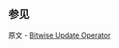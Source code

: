 ## 参见

原文 - [Bitwise Update Operator]( https://docs.mongodb.com/manual/reference/operator/update-bitwise/ )

